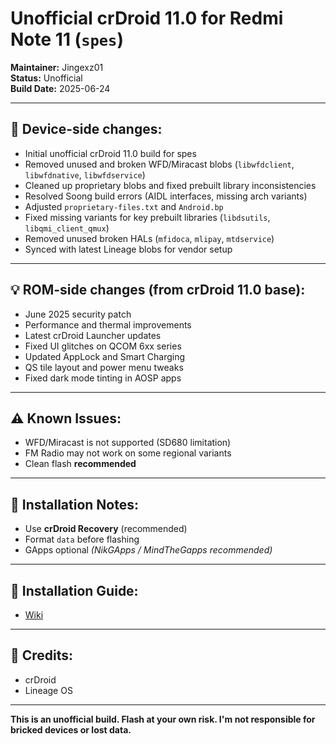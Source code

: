 # Unofficial crDroid 11.0 for Redmi Note 11 (`spes`)

**Maintainer:** Jingexz01  
**Status:** Unofficial  
**Build Date:** 2025-06-24

---

## 📱 Device-side changes:
- Initial unofficial crDroid 11.0 build for spes
- Removed unused and broken WFD/Miracast blobs (`libwfdclient`, `libwfdnative`, `libwfdservice`)
- Cleaned up proprietary blobs and fixed prebuilt library inconsistencies
- Resolved Soong build errors (AIDL interfaces, missing arch variants)
- Adjusted `proprietary-files.txt` and `Android.bp`
- Fixed missing variants for key prebuilt libraries (`libdsutils`, `libqmi_client_qmux`)
- Removed unused broken HALs (`mfidoca`, `mlipay`, `mtdservice`)
- Synced with latest Lineage blobs for vendor setup

---

## 💡 ROM-side changes (from crDroid 11.0 base):
- June 2025 security patch
- Performance and thermal improvements
- Latest crDroid Launcher updates
- Fixed UI glitches on QCOM 6xx series
- Updated AppLock and Smart Charging
- QS tile layout and power menu tweaks
- Fixed dark mode tinting in AOSP apps

---

## ⚠️ Known Issues:
- WFD/Miracast is not supported (SD680 limitation)
- FM Radio may not work on some regional variants
- Clean flash **recommended**

---

## 🔧 Installation Notes:
- Use **crDroid Recovery** (recommended)
- Format `data` before flashing
- GApps optional *(NikGApps / MindTheGapps recommended)*

---

## 📲 Installation Guide:
- [Wiki](https://github.com/Jabul6969/Unoffical_Redmi_Note_11_crDroid/wiki)

---

## 👤 Credits:
- crDroid
- Lineage OS

---

**This is an unofficial build. Flash at your own risk. I'm not responsible for bricked devices or lost data.**
